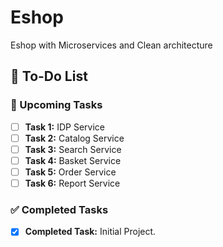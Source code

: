 # Eshop
Eshop with Microservices and Clean architecture
## 📝 To-Do List

### 🚀 Upcoming Tasks
- [ ] **Task 1:** IDP Service
- [ ] **Task 2:** Catalog Service
- [ ] **Task 3:** Search Service
- [ ] **Task 4:** Basket Service
- [ ] **Task 5:** Order Service
- [ ] **Task 6:** Report Service

### ✅ Completed Tasks
- [x] **Completed Task:** Initial Project.
